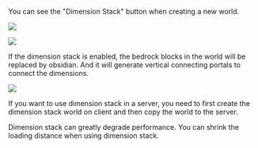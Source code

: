 
You can see the "Dimension Stack" button when creating a new world.

![](https://cdn.discordapp.com/attachments/671895772265971712/689750594562293934/unknown.png)

![](https://cdn.discordapp.com/attachments/671895772265971712/689750671284895757/unknown.png)

If the dimension stack is enabled, the bedrock blocks in the world will be replaced by obsidian.
And it will generate vertical connecting portals to connect the dimensions.

![](https://cdn.discordapp.com/attachments/671895772265971712/688997283836067881/stack.png)

If you want to use dimension stack in a server, you need to first create the dimension stack world on client and then copy the world to the server.

Dimension stack can greatly degrade performance. You can shrink the loading distance when using dimension stack.